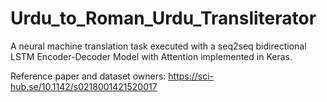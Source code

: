 # Urdu_to_Roman_Urdu_Transliterator
A neural machine translation task executed with a seq2seq bidirectional LSTM Encoder-Decoder Model with Attention implemented in Keras.

Reference paper and dataset owners:
https://sci-hub.se/10.1142/s0218001421520017

